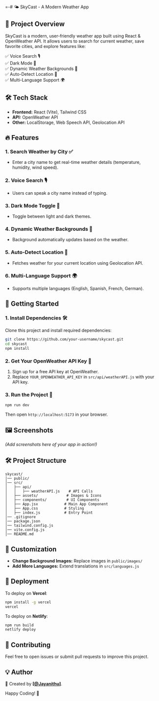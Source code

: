 =-# 🌤️ SkyCast - A Modern Weather App
## 🚀 Project Overview

SkyCast is a modern, user-friendly weather app built using React & OpenWeather API. It allows users to search for current weather, save favorite cities, and explore features like:

✅ Voice Search 🎙️  
✅ Dark Mode 🌙  
✅ Dynamic Weather Backgrounds 🌅  
✅ Auto-Detect Location 📍  
✅ Multi-Language Support 🌍  

## 🛠 Tech Stack

- **Frontend:** React (Vite), Tailwind CSS
- **API:** OpenWeather API
- **Other:** LocalStorage, Web Speech API, Geolocation API

## 🔥 Features

### 1. Search Weather by City ✅
- Enter a city name to get real-time weather details (temperature, humidity, wind speed).

### 2. Voice Search 🎙️
- Users can speak a city name instead of typing.

### 3. Dark Mode Toggle 🌙
- Toggle between light and dark themes.

### 4. Dynamic Weather Backgrounds 🌅
- Background automatically updates based on the weather.

### 5. Auto-Detect Location 📍
- Fetches weather for your current location using Geolocation API.

### 6. Multi-Language Support 🌍
- Supports multiple languages (English, Spanish, French, German).

## 🎯 Getting Started

### 1. Install Dependencies 🛠

Clone this project and install required dependencies:

```sh
git clone https://github.com/your-username/skycast.git
cd skycast
npm install
```

### 2. Get Your OpenWeather API Key 🔑

1. Sign up for a free API key at OpenWeather.
2. Replace `YOUR_OPENWEATHER_API_KEY` in `src/api/weatherAPI.js` with your API key.

### 3. Run the Project 🚀

```sh
npm run dev
```

Then open `http://localhost:5173` in your browser.

## 🖼️ Screenshots

*(Add screenshots here of your app in action!)*

## 🛠 Project Structure

```
skycast/
│── public/
│── src/
│   ├── api/
│   │   ├── weatherAPI.js    # API Calls
│   ├── assets/             # Images & Icons
│   ├── components/         # UI Components
│   ├── App.jsx            # Main App Component
│   ├── App.css            # Styling
│   ├── index.js           # Entry Point
│── .gitignore
│── package.json
│── tailwind.config.js
│── vite.config.js
│── README.md
```

## 🎨 Customization

- **Change Background Images:** Replace images in `public/images/`
- **Add More Languages:** Extend translations in `src/languages.js`

## 🚀 Deployment

To deploy on **Vercel**:
```sh
npm install -g vercel
vercel
```

To deploy on **Netlify**:
```sh
npm run build
netlify deploy
```

## 🤝 Contributing

Feel free to open issues or submit pull requests to improve this project.

## 💡 Author
🔗 Created by **[[@Jayanithu](hthttps://github.com/Jayanithu)]**. 

Happy Coding! 🎉